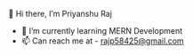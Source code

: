  👋 Hi there, I’m Priyanshu Raj
- 🌱 I’m currently learning MERN Development
- 📫 Can reach me at - rajp58425@gmail.com

<!---
priyanshu6729/priyanshu6729 is a ✨ special ✨ repository because its `README.md` (this file) appears on your GitHub profile.
You can click the Preview link to take a look at your changes.
--->
